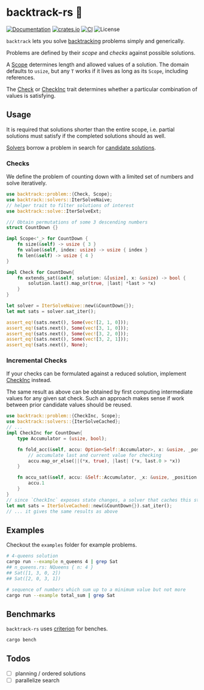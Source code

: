 # backtrack-rs 🦀
[![Documentation](https://docs.rs/backtrack/badge.svg)](https://docs.rs/backtrack)
[![crates.io](https://img.shields.io/crates/v/backtrack.svg)](https://crates.io/crates/backtrack)
[![CI](https://github.com/ahirner/backtrack-rs/actions/workflows/rust-ci.yml/badge.svg)](https://github.com/ahirner/backtrack-rs/actions/workflows/rust-ci.yml)
![License](https://img.shields.io/badge/license-MIT%20OR%20Apache--2.0-blue)
<!-- cargo-sync-readme start -->

`backtrack` lets you solve [backtracking](https://en.wikipedia.org/wiki/Backtracking) problems
simply and generically.

Problems are defined by their *scope* and *checks* against possible solutions.

A [Scope](https://docs.rs/backtrack/latest/backtrack/problem/trait.Scope.html) determines length and allowed values of a solution.
The domain defaults to `usize`, but any `T` works if it lives as long as its `Scope`, including references.

The [Check](https://docs.rs/backtrack/latest/backtrack/problem/trait.Check.html) or [CheckInc](https://docs.rs/backtrack/latest/backtrack/problem/trait.CheckInc.html) trait determines whether
a particular combination of values is satisfying.


## Usage

It is required that solutions shorter than the entire scope, i.e. partial
solutions must satisfy if the completed solutions should as well.

[Solvers](https://docs.rs/backtrack/latest/backtrack/solvers/) borrow a problem in search for
[candidate solutions](https://docs.rs/backtrack/latest/backtrack/solve/enum.CandidateSolution.html).

### Checks
We define the problem of counting down with a limited set of numbers and solve iteratively.
```rust
use backtrack::problem::{Check, Scope};
use backtrack::solvers::IterSolveNaive;
// helper trait to filter solutions of interest
use backtrack::solve::IterSolveExt;

/// Obtain permutations of some 3 descending numbers
struct CountDown {}

impl Scope<'_> for CountDown {
    fn size(&self) -> usize { 3 }
    fn value(&self, index: usize) -> usize { index }
    fn len(&self) -> usize { 4 }
}

impl Check for CountDown{
    fn extends_sat(&self, solution: &[usize], x: &usize) -> bool {
        solution.last().map_or(true, |last| *last > *x)
    }
}

let solver = IterSolveNaive::new(&CountDown{});
let mut sats = solver.sat_iter();

assert_eq!(sats.next(), Some(vec![2, 1, 0]));
assert_eq!(sats.next(), Some(vec![3, 1, 0]));
assert_eq!(sats.next(), Some(vec![3, 2, 0]));
assert_eq!(sats.next(), Some(vec![3, 2, 1]));
assert_eq!(sats.next(), None);
```
### Incremental Checks
If your checks can be formulated against a reduced solution,
implement [CheckInc](https://docs.rs/backtrack/latest/backtrack/problem/trait.CheckInc.html) instead.

The same result as above can be obtained by first computing
intermediate values for any given sat check. Such an approach makes sense if
work between prior candidate values should be reused.

```rust
use backtrack::problem::{CheckInc, Scope};
use backtrack::solvers::{IterSolveCached};
// ...
impl CheckInc for CountDown{
    type Accumulator = (usize, bool);

    fn fold_acc(&self, accu: Option<Self::Accumulator>, x: &usize, _position: usize) -> Self::Accumulator {
        // accumulate last and current value for checking
        accu.map_or_else(||(*x, true), |last| (*x, last.0 > *x))
    }

    fn accu_sat(&self, accu: &Self::Accumulator, _x: &usize, _position: usize) -> bool {
        accu.1
    }
}
// since `CheckInc` exposes state changes, a solver that caches this state should be used
let mut sats = IterSolveCached::new(&CountDown{}).sat_iter();
// ... it gives the same results as above
```

<!-- cargo-sync-readme end -->
## Examples
Checkout the `examples` folder for example problems.

```bash
# 4-queens solution
cargo run --example n_queens 4 | grep Sat
## n_queens.rs: NQueens { n: 4 }
## Sat([1, 3, 0, 2])
## Sat([2, 0, 3, 1])
```

```bash
# sequence of numbers which sum up to a minimum value but not more
cargo run --example total_sum | grep Sat
```
## Benchmarks
`backtrack-rs` uses [criterion](https://crates.io/crates/criterion) for benches.
```bash
cargo bench
```

## Todos
- [ ] planning / ordered solutions
- [ ] parallelize search
